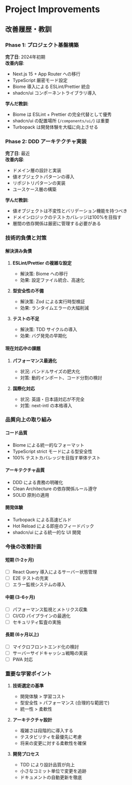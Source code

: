 # Project Improvements

## 改善履歴・教訓

### Phase 1: プロジェクト基盤構築
**完了日**: 2024年初期  
**改善内容**:
- Next.js 15 + App Router への移行
- TypeScript 厳密モード設定
- Biome 導入による ESLint/Prettier 統合
- shadcn/ui コンポーネントライブラリ導入

**学んだ教訓**:
- Biome は ESLint + Prettier の完全代替として優秀
- shadcn/ui の配置場所 (`/components/ui/`) は重要
- Turbopack は開発体験を大幅に向上させる

### Phase 2: DDD アーキテクチャ実装
**完了日**: 最近  
**改善内容**:
- ドメイン層の設計と実装
- 値オブジェクトパターンの導入
- リポジトリパターンの実装
- ユースケース層の構築

**学んだ教訓**:
- 値オブジェクトは不変性とバリデーション機能を持つべき
- ドメインロジックのテストカバレッジは100%を目指す
- 層間の依存関係は厳密に管理する必要がある

### 技術的負債と対策

#### 解決済み負債
1. **ESLint/Prettier の複雑な設定**
   - 解決策: Biome への移行
   - 効果: 設定ファイル統合、高速化

2. **型安全性の不備**
   - 解決策: Zod による実行時型検証
   - 効果: ランタイムエラーの大幅削減

3. **テストの不足**
   - 解決策: TDD サイクルの導入
   - 効果: バグ発見の早期化

#### 現在対応中の課題
1. **パフォーマンス最適化**
   - 状況: バンドルサイズの肥大化
   - 対策: 動的インポート、コード分割の検討

2. **国際化対応**
   - 状況: 英語・日本語対応が不完全
   - 対策: next-intl の本格導入

### 品質向上の取り組み

#### コード品質
- Biome による統一的なフォーマット
- TypeScript strict モードによる型安全性
- 100% テストカバレッジを目指す単体テスト

#### アーキテクチャ品質
- DDD による責務の明確化
- Clean Architecture の依存関係ルール遵守
- SOLID 原則の適用

#### 開発体験
- Turbopack による高速ビルド
- Hot Reload による即座のフィードバック
- shadcn/ui による統一的な UI 開発

### 今後の改善計画

#### 短期 (1-2ヶ月)
- [ ] React Query 導入によるサーバー状態管理
- [ ] E2E テストの充実
- [ ] エラー監視システムの導入

#### 中期 (3-6ヶ月)
- [ ] パフォーマンス監視とメトリクス収集
- [ ] CI/CD パイプラインの最適化
- [ ] セキュリティ監査の実施

#### 長期 (6ヶ月以上)
- [ ] マイクロフロントエンド化の検討
- [ ] サーバーサイドキャッシュ戦略の実装
- [ ] PWA 対応

### 重要な学習ポイント

1. **技術選定の基準**
   - 開発体験 > 学習コスト
   - 型安全性 > パフォーマンス (合理的な範囲で)
   - 統一性 > 柔軟性

2. **アーキテクチャ設計**
   - 複雑さは段階的に導入する
   - テスタビリティを最優先に考慮
   - 将来の変更に対する柔軟性を確保

3. **開発プロセス**
   - TDD により設計品質が向上
   - 小さなコミット単位で変更を追跡
   - ドキュメントの自動更新を徹底